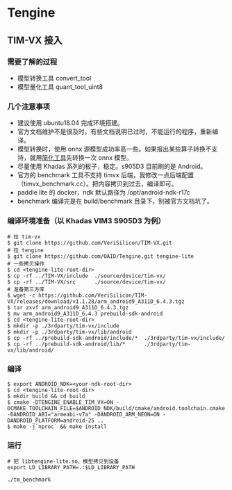 # Tengine

## TIM-VX 接入
### 需要了解的过程
- 模型转换工具 convert_tool
- 模型量化工具 quant_tool_uint8

### 几个注意事项
- 建议使用 ubuntu18.04 完成环境搭建。
- 官方文档维护不是很及时，有些文档说明已过时，不能运行的程序，重新编译。
- 模型转换时，使用 onnx 源模型成功率高一些。如果报出某些算子转换不支持，就用[简化工具](https://github.com/daquexian/onnx-simplifier)先转换一次 onnx 模型。
- 尽量使用 Khadas 系列的板子，稳定。s905D3 目前刷的是 Android。
- 官方的 benchmark 工具不支持 timvx 后端，我修改一点后端配置（timvx_benchmark.cc）。把内容拷贝到过去，编译即可。
- paddle lite 的 docker，ndk 默认路径为 /opt/android-ndk-r17c
- benchmark 编译完是在 build/benchmark 目录下，别被官方文档坑了。


### 编译环境准备（以 Khadas VIM3 S905D3 为例）
```shell
# 拉 tim-vx
$ git clone https://github.com/VeriSilicon/TIM-VX.git
# 拉 tengine
$ git clone https://github.com/OAID/Tengine.git tengine-lite
# 一些拷贝操作
$ cd <tengine-lite-root-dir>
$ cp -rf ../TIM-VX/include  ./source/device/tim-vx/
$ cp -rf ../TIM-VX/src      ./source/device/tim-vx/
# 准备第三方库
$ wget -c https://github.com/VeriSilicon/TIM-VX/releases/download/v1.1.28/arm_android9_A311D_6.4.3.tgz
$ tar zxvf arm_android9_A311D_6.4.3.tgz
$ mv arm_android9_A311D_6.4.3 prebuild-sdk-android
$ cd <tengine-lite-root-dir>
$ mkdir -p ./3rdparty/tim-vx/include
$ mkdir -p ./3rdparty/tim-vx/lib/android
$ cp -rf ../prebuild-sdk-android/include/*  ./3rdparty/tim-vx/include/
$ cp -rf ../prebuild-sdk-android/lib/*      ./3rdparty/tim-vx/lib/android/
```

### 编译
```shell
$ export ANDROID_NDK=<your-ndk-root-dir>
$ cd <tengine-lite-root-dir>
$ mkdir build && cd build
$ cmake -DTENGINE_ENABLE_TIM_VX=ON -DCMAKE_TOOLCHAIN_FILE=$ANDROID_NDK/build/cmake/android.toolchain.cmake -DANDROID_ABI="armeabi-v7a" -DANDROID_ARM_NEON=ON -DANDROID_PLATFORM=android-25 ..
$ make -j`nproc` && make install
```

### 运行
```shell
# 把 libtengine-lite.so、模型拷贝到设备
export LD_LIBRARY_PATH=.:$LD_LIBRARY_PATH

./tm_benchmark
```